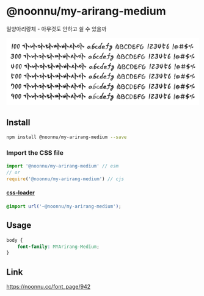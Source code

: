 # @noonnu/my-arirang-medium

밀양아리랑체 - 아무것도 안하고 쉴 수 있을까

![example](./example.png)

## Install

```bash
npm install @noonnu/my-arirang-medium --save
```

### Import the CSS file

```js
import '@noonnu/my-arirang-medium' // esm
// or
require('@noonnu/my-arirang-medium') // cjs
```

#### [css-loader](https://github.com/webpack-contrib/css-loader)

```css
@import url('~@noonnu/my-arirang-medium');
```

## Usage

```css
body {
    font-family: MYArirang-Medium;
}
```

## Link

https://noonnu.cc/font_page/942
